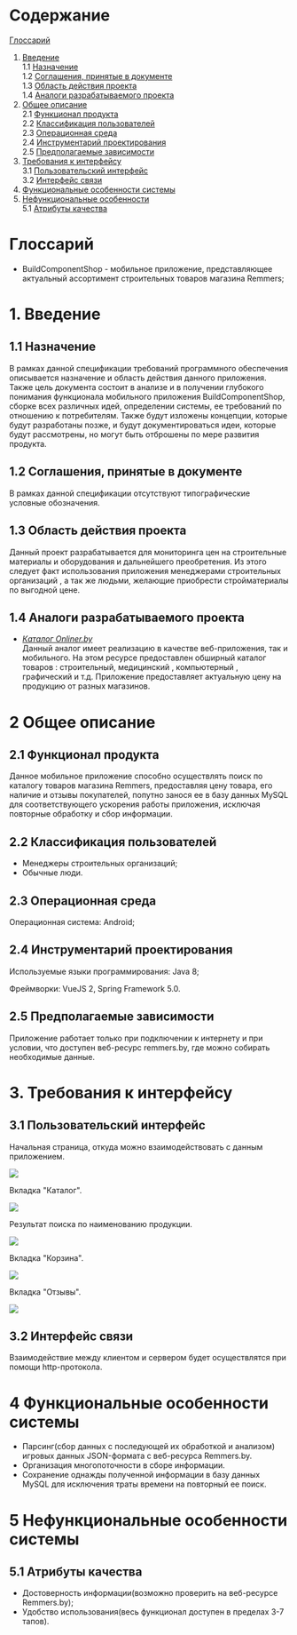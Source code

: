 # Содержание
[Глоссарий](#Глоссарий)
1. [Введение](#1Введение)  
1.1 [Назначение](#11-Назначение)  
1.2 [Соглашения, принятые в документе](#12-Соглашения-принятые-в-документе)  
1.3 [Область действия проекта](#13-Область-действия-проекта)  
1.4 [Аналоги разрабатываемого проекта](#14-Аналоги-разрабатываемого-проекта)  
2. [Общее описание](#2-Общее-описание)  
2.1 [Функционал продукта](#22-Функционал-продукта)  
2.2 [Классификация пользователей](#23-Классификация-пользователей)  
2.3 [Операционная среда](#24-Операционная-среда)  
2.4 [Инструментарий проектирования](#25-Инструментарий-проектирования)  
2.5 [Предполагаемые зависимости](#26-Предполагаемые-зависимости)  
3. [Требования к интерфейсу](#3-Требования-к-интерфейсу)  
3.1 [Пользовательский интерфейс](#31-Пользовательский-интерфейс)  
3.2 [Интерфейс связи](#33-Интерфейс-связи)  
4. [Функциональные особенности системы](#4-Функциональные-особенности-системы)  
5. [Нефункциональные особенности](#5-Нефункциональные-особенности)  
5.1 [Атрибуты качества](#52-Атрибуты-качества)

# Глоссарий
- BuildComponentShop - мобильное приложение, представляющее актуальный ассортимент строительных товаров магазина Remmers;
# 1. Введение
## 1.1 Назначение
В рамках данной спецификации требований программного обеспечения описывается назначение и область действия данного приложения. Также цель документа состоит в анализе и в получении глубокого понимания функционала мобильного приложения BuildComponentShop, сборке всех различных идей, определении системы, ее требований по отношению к потребителям. Также будут изложены концепции, которые будут разработаны позже, и будут документироваться идеи, которые будут рассмотрены, но могут быть отброшены по мере развития продукта.
## 1.2 Соглашения, принятые в документе
В рамках данной спецификации отсутствуют типографические условные обозначения.
## 1.3 Область действия проекта
Данный проект разрабатывается для мониторинга цен на строительные материалы и оборудования и  дальнейшего преобретения. Из этого следует факт использования приложения менеджерами строительных организаций , а так же людьми, желающие приобрести стройматериалы по выгодной цене.
## 1.4 Аналоги разрабатываемого проекта
- *[Каталог Onliner.by](https://www.onliner.by/)*  
   Данный аналог имеет реализацию в качестве веб-приложения, так и мобильного. На этом ресурсе предоставлен обширный каталог товаров : строительный, медицинский , компьютерный , графический и т.д. Приложение предоставляет актуальную цену на продукцию от разных магазинов.

# 2 Общее описание
## 2.1 Функционал продукта
Данное мобильное приложение способно осуществлять поиск по каталогу товаров магазина Remmers, предоставляя цену товара, его наличие и отзывы покупателей, попутно занося ее в
базу данных MySQL для соответствующего ускорения работы приложения, исключая повторные обработку и сбор информации. 
## 2.2 Классификация пользователей
- Менеджеры строительных организаций;
- Обычные люди.
## 2.3 Операционная среда
Операционная система: Android;

## 2.4 Инструментарий проектирования
Используемые языки программирования: Java 8;

Фреймворки: VueJS 2, Spring Framework 5.0.
## 2.5 Предполагаемые зависимости
Приложение работает только при подключении к интернету и при условии, что доступен веб-ресурс remmers.by, где можно собирать необходимые  данные.
# 3. Требования к интерфейсу
## 3.1 Пользовательский интерфейс

Начальная страница, откуда можно взаимодействовать с данным приложением.

![](https://github.com/ParkhomenkoArtyom750504/Dotabuff/b..)


Вкладка "Каталог".

![](https://github.com/ParkhomenkoArtyom750504/Dotabuff/b..)

Результат поиска по наименованию продукции.

![](https://github.com/ParkhomenkoArtyom750504/Dotabuff/b..)

Вкладка "Корзина".

![](https://github.com/ParkhomenkoArtyom750504/Dotabuff/b..)

Вкладка "Отзывы".

![](https://github.com/ParkhomenkoArtyom750504/Dotabuff/b..)

## 3.2 Интерфейс связи
Взаимодействие между клиентом и сервером будет осуществлятся при помощи http-протокола.
# 4 Функциональные особенности системы
- Парсинг(сбор данных с последующей их обработкой и анализом) игровых данных JSON-формата с веб-ресурса Remmers.by.
- Организация многопоточности в сборе информации.
- Сохранение однажды полученной информации в базу данных MySQL для исключения траты времени на повторный ее поиск.
# 5 Нефункциональные особенности системы
## 5.1 Атрибуты качества
- Достоверность информации(возможно проверить на веб-ресурсе Remmers.by);
- Удобство использования(весь функционал доступен в пределах 3-7 тапов).
